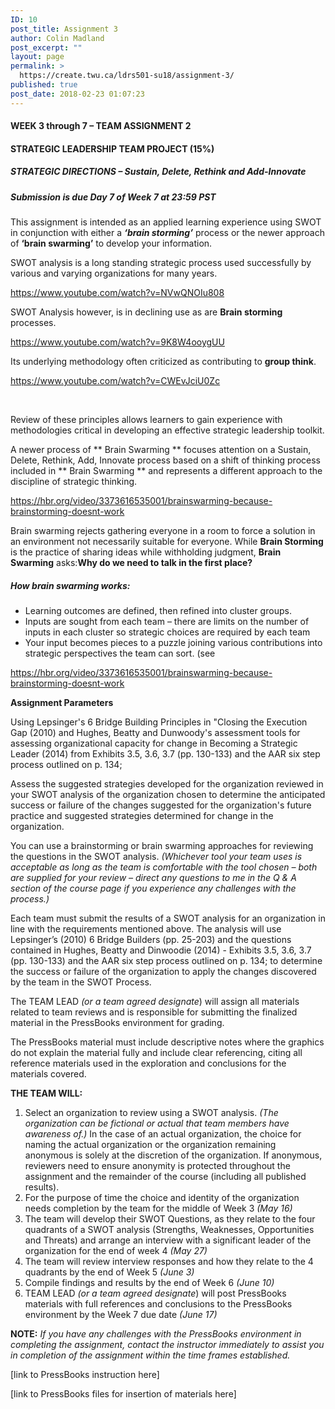 ```yaml
---
ID: 10
post_title: Assignment 3
author: Colin Madland
post_excerpt: ""
layout: page
permalink: >
  https://create.twu.ca/ldrs501-su18/assignment-3/
published: true
post_date: 2018-02-23 01:07:23
---
```

<h4><strong>WEEK 3 through 7 – TEAM ASSIGNMENT 2</strong></h4>

<h4><strong>STRATEGIC LEADERSHIP TEAM PROJECT (15%)</strong></h4>

<h5><strong>STRATEGIC DIRECTIONS – Sustain, Delete, Rethink and Add-Innovate</strong></h5>

<h5><strong>Submission is due Day 7 of Week 7 at 23:59 PST</strong></h5>

This assignment is intended as an applied learning experience using SWOT in conjunction with either a <em><strong>‘brain storming’</strong></em> process or the newer approach of <strong>‘brain swarming’</strong> to develop your information.

SWOT analysis is a long standing strategic process used successfully by various and varying organizations for many years.

https://www.youtube.com/watch?v=NVwQNOIu808

SWOT Analysis however, is in declining use as are <strong>Brain storming</strong> processes.

https://www.youtube.com/watch?v=9K8W4ooygUU

Its underlying methodology often criticized as contributing to <strong>group think</strong>.

https://www.youtube.com/watch?v=CWEvJciU0Zc

&nbsp;

Review of these principles allows learners to gain experience with methodologies critical in developing an effective strategic leadership toolkit.

A newer process of ** Brain Swarming ** focuses attention on a Sustain, Delete, Rethink, Add, Innovate process based on a shift of thinking process included in ** Brain Swarming ** and represents a different approach to the discipline of strategic thinking.

<div class="blog-video-embed">

<a href="https://hbr.org/video/3373616535001/brainswarming-because-brainstorming-doesnt-work">https://hbr.org/video/3373616535001/brainswarming-because-brainstorming-doesnt-work</a>

Brain swarming rejects gathering everyone in a room to force a solution in an environment not necessarily suitable for everyone. While **Brain Storming** is the practice of sharing ideas while withholding judgment, **Brain Swarming** asks:**Why do we need to talk in the first place?**

##### How brain swarming works:

* Learning outcomes are defined, then refined into cluster groups.
* Inputs are sought from each team – there are limits on the number of inputs in each cluster so strategic choices are required by each team
* Your input becomes pieces to a puzzle joining various contributions into strategic perspectives the team can sort. (see

<a href="https://hbr.org/video/3373616535001/brainswarming-because-brainstorming-doesnt-work">https://hbr.org/video/3373616535001/brainswarming-because-brainstorming-doesnt-work</a>

**Assignment Parameters**

Using Lepsinger's 6 Bridge Building Principles in "Closing the Execution Gap (2010) and Hughes, Beatty and Dunwoody's assessment tools for assessing organizational capacity for change in Becoming a Strategic Leader (2014) from Exhibits 3.5, 3.6, 3.7 (pp. 130-133) and the AAR six step process outlined on p. 134;

Assess the suggested strategies developed for the organization reviewed in your SWOT analysis of the organization chosen to determine the anticipated success or failure of the changes suggested for the organization's future practice and suggested strategies determined for change in the organization.

You can use a brainstorming or brain swarming approaches for reviewing the questions in the SWOT analysis. _(Whichever tool your team uses is acceptable as long as the team is comfortable with the tool chosen – both are supplied for your review – direct any questions to me in the Q &amp; A section of the course page if you experience any challenges with the process.)_

Each team must submit the results of a SWOT analysis for an organization in line with the requirements mentioned above. The analysis will use Lepsinger’s (2010) 6 Bridge Builders (pp. 25-203) and the questions contained in Hughes, Beatty and Dinwoodie (2014) - Exhibits 3.5, 3.6, 3.7 (pp. 130-133) and the AAR six step process outlined on p. 134; to determine the success or failure of the organization to apply the changes discovered by the team in the SWOT Process.

The TEAM LEAD _(or a team agreed designate_) will assign all materials related to team reviews and is responsible for submitting the finalized material in the PressBooks environment for grading.

The PressBooks material must include descriptive notes where the graphics do not explain the material fully and include clear referencing, citing all reference materials used in the exploration and conclusions for the materials covered.

**THE TEAM WILL:**

1. Select an organization to review using a SWOT analysis. _(The organization can be fictional or actual that team members have awareness of.)_ In the case of an actual organization, the choice for naming the actual organization or the organization remaining  anonymous is solely at the discretion of the organization. If anonymous, reviewers need to ensure anonymity is protected throughout the assignment and the remainder of the course (including all published results).
1. For the purpose of time the choice and identity of the organization needs completion by the team for the middle of Week 3 _(May 16)_
2. The team will develop their SWOT Questions, as they relate to the four quadrants of a SWOT analysis (Strengths, Weaknesses, Opportunities and Threats) and arrange an interview with a significant leader of the organization for the end of week 4 _(May 27)_
3. The team will review interview responses and how they relate to the 4 quadrants by the end of Week 5 _(June 3)_
4. Compile findings and results by the end of Week 6 _(June 10)_
5. TEAM LEAD _(or a team agreed designate_) will post PressBooks materials with full references and conclusions to the PressBooks environment by the Week 7 due date _(June 17)_

**NOTE:** _If you have any challenges with the PressBooks environment in completing the assignment, contact the instructor immediately to assist you in completion of the assignment within the time frames established._

[link to PressBooks instruction here]

[link to PressBooks files for insertion of materials here]

</div>